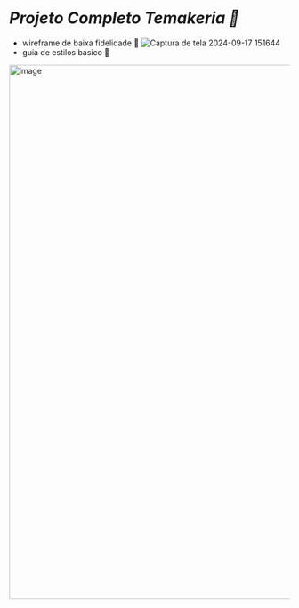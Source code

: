 # *Projeto Completo Temakeria 🍣*

- wireframe de baixa fidelidade 🍜
 ![Captura de tela 2024-09-17 151644](https://github.com/user-attachments/assets/94499363-f8d9-4d00-a6e0-2358a1633ed3)
- guia de estilos básico 🦮
 <img width="959" alt="image" src="https://github.com/user-attachments/assets/b6501f92-6254-4586-9242-3cd35c7d6841">
